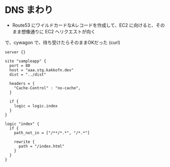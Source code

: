 # DNS まわり

- Route53 にワイルドカードなAレコードを作成して、EC2 に向けると、そのまま想像通りに EC2 へリクエストが向く

で、cywagon で、待ち受けたらそのままOKだった (curl)
```hcl
server {}

site "sampleapp" {
  port = 80
  host = "aaa.stg.kakkofn.dev"
  dist = "../dist"

  headers = {
    "Cache-Control" : "no-cache",
  }

  if {
    logic = logic.index
  }
}

logic "index" {
  if {
    path_not_in = ["/**/*.*", "/*.*"]

    rewrite {
      path = "/index.html"
    }
  }
}
```

